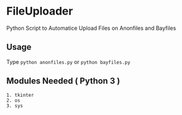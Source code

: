 # FileUploader
Python Script to Automatice Upload Files on Anonfiles and Bayfiles
## Usage
Type `python anonfiles.py` or `python bayfiles.py`
## Modules Needed ( Python 3 )
```List
1. tkinter
2. os
3. sys
```
